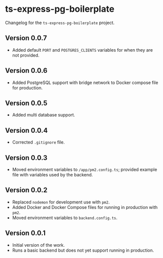 # ts-express-pg-boilerplate
Changelog for the `ts-express-pg-boilerplate` project.

## Version 0.0.7
* Added default `PORT` and `POSTGRES_CLIENTS` variables for when they are not provided.

## Version 0.0.6
* Added PostgreSQL support with bridge network to Docker compose file for production.

## Version 0.0.5
* Added multi database support.

## Version 0.0.4
* Corrected `.gitignore` file.

## Version 0.0.3
* Moved environment variables to `/app/pm2.config.ts`; provided example file with variables used by the backend.

## Version 0.0.2
* Replaced `nodemon` for development use with `pm2`.
* Added Docker and Docker Compose files for running in production with `pm2`.
* Moved environment variables to `backend.config.ts`.

## Version 0.0.1
* Initial version of the work.
* Runs a basic backend but does not yet support running in production.